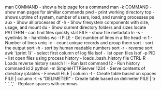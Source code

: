 man COMMAND - show a help page for a command
man -k COMMAND - show man pages for similiar commands
pwd - print working directory
top - shows uptime of system, number of users, load, and running processes
ps aux - Show all processes
df -h - Show filesystem components with size, usage, and mount
du - Show current directory folders and sizes
locate PATTERN - can find files quickly
stat FILE - show file metadata
ln -s - symlinks
ln - hardlinks
wc -l FILE - Get number of lines in a file
head -n 1 - Number of lines
uniq -c - count unique records and group them
sort - sort the output
sort -h - sort by human readable numbers
sort -r - reverse sort
awk '{print 1}' - select first column of log file
lsof - list open files
lsof -p PID - list open files using process
history - loads .bash_history file
CTRL-R - Loads reverse history search
!! - Run last command
!2 - Run history command id 2
python -m SimpleHTTPServer 1234 - Serve contents of directory
iptables - Firewall
FILE | column -t - Create table based on spaces
FILE | column -t -s "DELIMETER" - Create table based on delimeter
FILE | tr ' ', ',' - Replace spaces with commas
